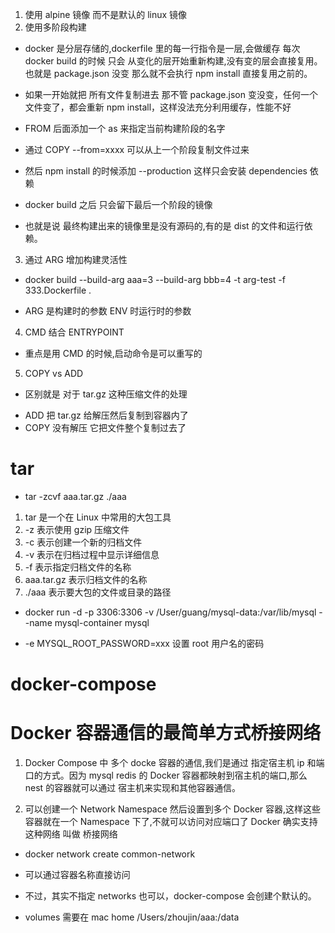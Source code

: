 1. 使用 alpine 镜像 而不是默认的 linux 镜像
2. 使用多阶段构建

- docker 是分层存储的,dockerfile 里的每一行指令是一层,会做缓存 每次 docker build 的时候 只会 从变化的层开始重新构建,没有变的层会直接复用。 也就是 package.json 没变 那么就不会执行 npm install 直接复用之前的。

* 如果一开始就把 所有文件复制进去 那不管 package.json 变没变，任何一个文件变了，都会重新 npm install，这样没法充分利用缓存，性能不好

* FROM 后面添加一个 as 来指定当前构建阶段的名字
* 通过 COPY --from=xxxx 可以从上一个阶段复制文件过来
* 然后 npm install 的时候添加 --production 这样只会安装 dependencies 依赖
* docker build 之后 只会留下最后一个阶段的镜像
* 也就是说 最终构建出来的镜像里是没有源码的,有的是 dist 的文件和运行依赖。

3. 通过 ARG 增加构建灵活性

- docker build --build-arg aaa=3 --build-arg bbb=4 -t arg-test -f 333.Dockerfile .

* ARG 是构建时的参数 ENV 时运行时的参数

4.  CMD 结合 ENTRYPOINT

- 重点是用 CMD 的时候,启动命令是可以重写的

5.  COPY vs ADD

- 区别就是 对于 tar.gz 这种压缩文件的处理

* ADD 把 tar.gz 给解压然后复制到容器内了
* COPY 没有解压 它把文件整个复制过去了

# tar

- tar -zcvf aaa.tar.gz ./aaa

1. tar 是一个在 Linux 中常用的大包工具
2. -z 表示使用 gzip 压缩文件
3. -c 表示创建一个新的归档文件
4. -v 表示在归档过程中显示详细信息
5. -f 表示指定归档文件的名称
6. aaa.tar.gz 表示归档文件的名称
7. ./aaa 表示要大包的文件或目录的路径

- docker run -d -p 3306:3306 -v /User/guang/mysql-data:/var/lib/mysql --name mysql-container mysql

* -e MYSQL_ROOT_PASSWORD=xxx 设置 root 用户名的密码

# docker-compose

# Docker 容器通信的最简单方式桥接网络

1. Docker Compose 中 多个 docke 容器的通信,我们是通过 指定宿主机 ip 和端口的方式。因为 mysql redis 的 Docker 容器都映射到宿主机的端口,那么 nest 的容器就可以通过 宿主机来实现和其他容器通信。

2. 可以创建一个 Network Namespace 然后设置到多个 Docker 容器,这样这些容器就在一个 Namespace 下了,不就可以访问对应端口了 Docker 确实支持这种网络 叫做 桥接网络

- docker network create common-network

* 可以通过容器名称直接访问
* 不过，其实不指定 networks 也可以，docker-compose 会创建个默认的。

* volumes 需要在 mac home /Users/zhoujin/aaa:/data
